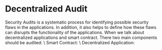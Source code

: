 # Decentralized Audit
Security Audits is a systematic process for identifying possible security flaws in the applications. In addition, it also helps to define how these flaws can disrupts the functionality of the applications. When we talk about decentralized applications and smart contract. There two main components should be audited: 
\\
Smart Contract:
\\
Decentralized Application:   
